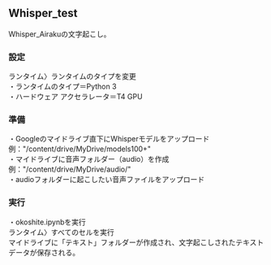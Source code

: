 ## Whisper_test
Whisper_Airakuの文字起こし。

### 設定
ランタイム〉ランタイムのタイプを変更\
・ランタイムのタイプ＝Python 3\
・ハードウェア アクセラレータ＝T4 GPU

### 準備
・Googleのマイドライブ直下にWhisperモデルをアップロード\
例："/content/drive/MyDrive/models100+"\
・マイドライブに音声フォルダー（audio）を作成\
例："/content/drive/MyDrive/audio/"\
・audioフォルダーに起こしたい音声ファイルをアップロード

### 実行
・okoshite.ipynbを実行\
ランタイム〉すべてのセルを実行\
マイドライブに「テキスト」フォルダーが作成され、文字起こしされたテキストデータが保存される。
